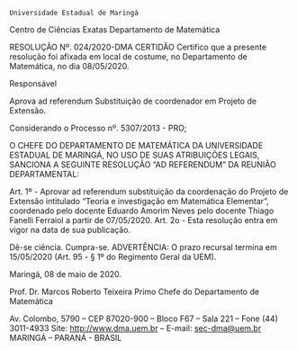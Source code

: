 	

	Universidade Estadual de Maringá
Centro de Ciências Exatas
Departamento de Matemática
	




RESOLUÇÃO Nº. 024/2020-DMA
	CERTIDÃO
Certifico que a presente resolução foi afixada em local de costume, no Departamento de Matemática, no dia 08/05/2020.


Responsável





Aprova ad referendum
Substituição de coordenador em Projeto de Extensão.




Considerando o Processo nº. 5307/2013 - PRO;

O CHEFE DO DEPARTAMENTO DE MATEMÁTICA DA UNIVERSIDADE ESTADUAL DE MARINGÁ, NO USO DE SUAS ATRIBUIÇÕES LEGAIS, SANCIONA A SEGUINTE RESOLUÇÃO “AD REFERENDUM” DA REUNIÃO DEPARTAMENTAL:

Art. 1º - Aprovar ad referendum substituição da coordenação do Projeto de Extensão  intitulado “Teoria e investigação em Matemática Elementar”, coordenado pelo docente Eduardo Amorim Neves pelo docente Thiago Fanelli Ferraiol a partir de 07/05/2020.
Art. 2o - Esta resolução entra em vigor na data de sua publicação.

Dê-se ciência.
Cumpra-se.
	ADVERTÊNCIA:
O prazo recursal termina em 15/05/2020 (Art. 95 - § 1º do Regimento Geral da UEM).



						
Maringá, 08 de maio de 2020.




Prof. Dr. Marcos Roberto Teixeira Primo
 Chefe do Departamento de Matemática

Av. Colombo, 5790 – CEP 87020-900 – Bloco F67 – Sala 221 – Fone (44) 3011-4933
Site: http://www.dma.uem.br – E-mail: sec-dma@uem.br
MARINGÁ – PARANÁ - BRASIL
